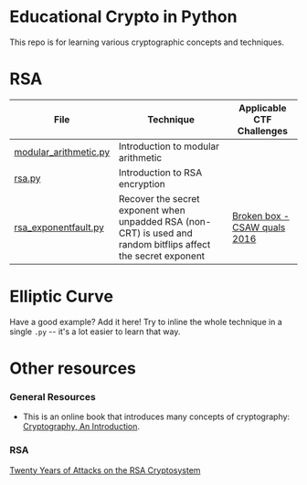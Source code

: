 # Educational Crypto in Python

This repo is for learning various cryptographic concepts and techniques.

# RSA

| File | Technique | Applicable CTF Challenges |
|------|-----------|---------------------------|
| [modular_arithmetic.py](modular_arithmetic.py) | Introduction to modular arithmetic | |
| [rsa.py](rsa.py) | Introduction to RSA encryption | |
| [rsa_exponentfault.py](rsa_exponentfault.py) | Recover the secret exponent when unpadded RSA (non-CRT) is used and random bitflips affect the secret exponent |[Broken box - CSAW quals 2016](https://ctftime.org/task/2825]) |

# Elliptic Curve

Have a good example?
Add it here!
Try to inline the whole technique in a single `.py` -- it's a lot easier to learn that way.


# Other resources

### General Resources

- This is an online book that introduces many concepts of cryptography: [Cryptography, An Introduction](https://www.cs.bris.ac.uk/~nigel/Crypto_Book/).

### RSA

[Twenty Years of Attacks on the RSA Cryptosystem](https://crypto.stanford.edu/~dabo/papers/RSA-survey.pdf)
